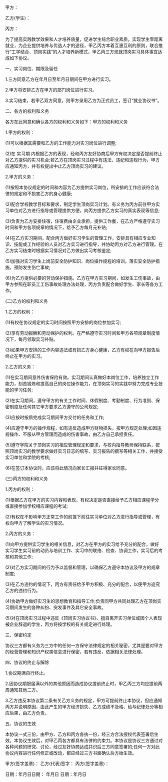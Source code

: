 
 


甲方：


乙方(学生)：


丙方：


为了提高实践教学效果和人才培养质量，促进学生综合职业素质，实现学生零距离就业，为企业提供培养与优选人才的途径，甲乙丙方本着互惠互利的原则，联合推行“工学结合、顶岗实践”的人才培养新模式，甲乙丙三方现就顶岗实习具体事宜达成如下协议。


一、实习岗位、期限及留任


1.三方同意乙方在年月日至年月日期间在甲方进行实习。


2.甲方将安排乙方在甲方的部门岗位进行实习。


3.实习结束，若甲乙双方同意，则甲方录用乙方为正式员工，签订“就业协议书”。


二、各方的权利和义务


各方在此同意和确认各方的权利和义务如下：甲方的权利和义务


1.甲方的权利：


(1)可以根据其需要和乙方的工作能力对实习岗位进行调整;


(2)在
实习期
内根据乙方的表现，经和丙方友好协商后甲方有权决定是否提前终止对乙方提供的实习机会;若乙方在顶岗实习过程中有违法、违纪和违规行为，甲方应通知丙方，并有权提出中止乙方顶岗实习的建议。


2.甲方的义务：


(1)按照本协议规定的时间和内容为乙方提供实习岗位，所安排的工作应该符合法律的规定和不损害乙方的身心健康;


(2)配合学校教学目标和要求，制定学生顶岗实习计划。有义务为丙方前往甲方实习单位对乙方进行指导或管理提供方便，向丙方提供乙方实习的真实表现等信息;


(3)负责为乙方安排住宿，住宿费由企业承担，提供工作餐，在乙方严格遵守实习时间和甲方各项规章的情况下，给予乙方每月元补贴;


(4)在乙方实习期间，配合丙方做好实习学生的管理工作，安排具有相应专业知识、技能或工作经验的人员对乙方实习进行指导，并协助丙方对乙方进行管理。在乙方实习结束时根据实习情况对乙方做出实习考核鉴定;


(5)加强对实习学生上岗前安全防护知识、岗位操作规程的培训，落实安全防护措施，预防发生伤亡事故;


(6)为乙方提供必要的劳动保护措施。乙方在甲方实习期间，如发生工伤事故，由甲方参照在职员工工伤事故处理办法处理，丙方负责配合做好学生、家长等各方工作。


(二)乙方的权利和义务


1.乙方的权利：


(1)有权在协议规定的实习时间按照甲方安排的岗位参加实习;


(2)享有劳动报酬和劳动保护的权利。在严格遵守实习时间和甲方各项规章制度情况下，每月领取实习补贴。


(3)如果甲方安排的工作内容违法或有损乙方身心健康，乙方有权在向甲方报告后终止在甲方的实习。


2.乙方的义务：


(1)在实习期间意外伤害保险有效。实习期间认真做好本岗位工作，培养独立工作能力，刻苦锻炼和提高自己的岗位操作能力，在顶岗实习的实践中努力完成专业技能的学习任务;


(2)在实习期间，遵守甲方的有关工作时间、休假制度、考勤制度、行为准则、保密制度及任何其它甲方要求乙方遵守的公司规定;


(3)应按时按质完成实习期间甲方交付的任务和工作;


(4)应遵守甲方的操作规程，如有违反造成甲方财物损失，按甲方规定处理;如因违规操作、不服从甲方管理而造成的伤害事故，由乙方自己承担责任。


(5)遵守学院关于顶岗实习的相应管理规定和要求，与校内指导教师保持联系，按照顶岗实习的教学要求做好实习日志的填写、实习报告的撰写等相关工作，并接受实习单位和学院的考核;


(6)在签订本协议时，应该将此情况向家长汇报并征得家长同意。


(三)丙方的权利和义务


1.丙方的权利：


(1)根据乙方在甲方的实习内容和表现，有权决定是否直接给予乙方相应课程学分或直接参加学校相应课程的考试;


(2)有权在不影响甲方正常工作的前提下前往实习单位对乙方进行指导或管理，有权向甲方了解学生的实习情况。


2.丙方的义务：


(1)向甲方提供实习学生的相关信息，对乙方在甲方的实习给予充分的配合，做好实习学生实习前的动员与培训工作、实习中的联络、检查、协调工作，实习后的考核和其他工作;


(2)对乙方实习期间的行为予以监督和管理，以确保乙方遵守本协议及甲方的规章制度;


(3)在乙方违约的情况下，丙方有责任给予甲方积极、充分的配合，以便甲方追究乙方的违约行为。


(4)协助甲方做好实习生的思想教育和指导工作;负责同甲方共同处理乙方在顶岗实习期间发生的各种纠纷、突发事件及其它安全事故。


(5)对在顶岗实习过程中违反《顶岗实习协议书》、擅自离开实习单位或因个人表现被企业辞退的学生，丙方将按学校的有关规定进行处理。


三、保密约定


协议三方都有义务为三方中的任何一方保守法律规定的相关秘密，尤其是要对甲方的经营管理和知识产权类信息进行保密，若有违反，依据相关法律处理。


四、协议的终止与解除


1.协议期满自行终止。


2.因协议期限届满以外的其他原因而造成协议提前终止时，甲乙丙三方均应提前两周通知其他二方。


3.乙方违反本协议第二条有关乙方义务的规定，甲方可提前终止本协议，但应通知丙方并说明原因，由此产生的甲方经济损失、乙方成绩不及格、给与纪律处分等相应后果，由乙方负责。


五、协议的生效


本协议一式三份，由甲方、乙方和丙方各执一份，经三方合法授权代表签署后生效。本协议生效后，对甲乙丙各方都具有法律的约束力。本协议是协议三方通过对各种问题的研究、讨论，经过友好协商达成共识后三方同意签署的;任何一方对此协议内容进行任何修正或改动，都应经过三方书面确认后方始生效。


甲方(签字盖章)： 乙方(代表)签字： 丙方(签字盖章)：


日期：年月日日期： 年月日 日期：年月日
 


 

 
 
 
 
 
  


  
 

  


  


  
 
 
 
 

